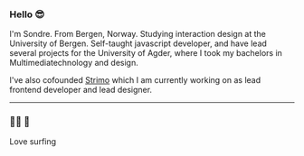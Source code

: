 ### Hello 😎


I'm Sondre. From Bergen, Norway. Studying interaction design at the University of Bergen.
Self-taught javascript developer, and have lead several projects for the University of Agder, where I took my bachelors in Multimediatechnology and design.

I've also cofounded [Strimo](https://strimo.no) which I am currently working on as lead frontend developer and lead designer.

___

### 🏄‍♂️ 🐢 
Love surfing
<!--
**noise-displacement/noise-displacement** is a ✨ _special_ ✨ repository because its `README.md` (this file) appears on your GitHub profile.

Here are some ideas to get you started:

- 🔭 I’m currently working on ...
- 🌱 I’m currently learning ...
- 👯 I’m looking to collaborate on ...
- 🤔 I’m looking for help with ...
- 💬 Ask me about ...
- 📫 How to reach me: ...
- 😄 Pronouns: ...
- ⚡ Fun fact: ...
-->
